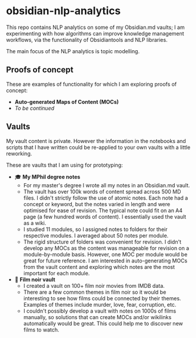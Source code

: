 # obsidian-nlp-analytics
This repo contains NLP analytics on some of my Obsidian.md vaults; I am experimenting with how algorithms can improve knowledge management workflows, via the functionality of Obsidiantools and NLP libraries.

The main focus of the NLP analytics is topic modelling.

## Proofs of concept
These are examples of functionality for which I am exploring proofs of concept:
- **Auto-generated Maps of Content (MOCs)** 
- _To be continued_

## Vaults
My vault content is private.  However the information in the notebooks and scripts that I have written could be re-applied to your own vaults with a little reworking.

These are vaults that I am using for prototyping:
- 🎓 **My MPhil degree notes**
    - For my master's degree I wrote all my notes in an Obsidian.md vault.
    - The vault has over 100k words of content spread across 500 MD files.  I didn't strictly follow the use of atomic notes.  Each note had a concept or keyword, but the notes varied in length and were optimised for ease of revision.  The typical note could fit on an A4 page (a few hundred words of content).  I essentially used the vault as a wiki.
    - I studied 11 modules, so I assigned notes to folders for their respective modules.  I averaged about 50 notes per module.
    - The rigid structure of folders was convenient for revision.  I didn't develop any MOCs as the content was manageable for revision on a module-by-module basis.  However, one MOC per module would be great for future reference.  I am interested in auto-generating MOCs from the vault content and exploring which notes are the most important for each module.
- 🎥 **Film noir vault**
    - I created a vault on 100+ film noir movies from IMDB data.
    - There are a few common themes in film noir so it would be interesting to see how films could be connected by their themes.  Examples of themes include murder, love, fear, corruption, etc.
    - I couldn't possibly develop a vault with notes on 1000s of films manually, so solutions that can create MOCs and/or wikilinks automatically would be great.  This could help me to discover new films to watch.
